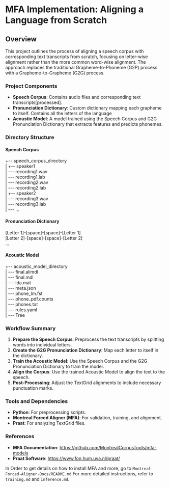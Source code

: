 # MFA Implementation: Aligning a Language from Scratch

## Overview
This project outlines the process of aligning a speech corpus with corresponding text transcripts from scratch, focusing on letter-wise alignment rather than the more common word-wise alignment. The approach replaces the traditional Grapheme-to-Phoneme (G2P) process with a Grapheme-to-Grapheme (G2G) process.

### Project Components
- **Speech Corpus**: Contains audio files and corresponding text transcripts[processed].
- **Pronunciation Dictionary**: Custom dictionary mapping each grapheme to itself. Contains all the letters of the language
- **Acoustic Model**: A model trained using the Speech Corpus and G2G Pronunciation Dictionary that extracts features and predicts phonemes.

### Directory Structure

#### Speech Corpus
+-- speech_corpus_directory <br/>
| +-- speaker1 <br/>
| --- recording1.wav <br/>
| --- recording1.lab <br/>
| --- recording2.wav <br/>
| --- recording2.lab <br/>
| +-- speaker2 <br/>
| --- recording3.wav <br/>
| --- recording3.lab <br/>
| --- ...


#### Pronunciation Dictionary
[Letter 1]-[space]-[space]-[Letter 1] <br/>
[Letter 2]-[space]-[space]-[Letter 2] <br/>
...


#### Acoustic Model
+-- acoustic_model_directory <br/>
| --- final.alimdl <br/>
| --- final.mdl <br/>
| --- lda.mat <br/>
| --- meta.json <br/>
| --- phone_lm.fst <br/>
| --- phone_pdf.counts <br/>
| --- phones.txt <br/>
| --- rules.yaml <br/>
| --- Tree


### Workflow Summary
1. **Prepare the Speech Corpus**: Preprocess the text transcripts by splitting words into individual letters.
2. **Create the G2G Pronunciation Dictionary**: Map each letter to itself in the dictionary.
3. **Train the Acoustic Model**: Use the Speech Corpus and the G2G Pronunciation Dictionary to train the model.
4. **Align the Corpus**: Use the trained Acoustic Model to align the text to the speech.
5. **Post-Processing**: Adjust the TextGrid alignments to include necessary punctuation marks.

### Tools and Dependencies
- **Python**: For preprocessing scripts.
- **Montreal Forced Aligner (MFA)**: For validation, training, and alignment.
- **Praat**: For analyzing TextGrid files.

### References
- **MFA Documentation**: https://github.com/MontrealCorpusTools/mfa-models
- **Praat Software**: https://www.fon.hum.uva.nl/praat/

  
In Order to get details on how to install MFA and more, go to `Montreal-Forced-Aligner-Docs/README.md`
For more detailed instructions, refer to `training.md` and `inference.md`.
